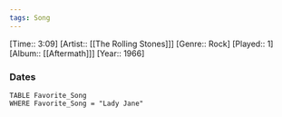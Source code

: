 ```yaml
---
tags: Song  
---
```

[Time:: 3:09]
[Artist:: [[The Rolling Stones]]]
[Genre:: Rock]
[Played:: 1]
[Album:: [[Aftermath]]]
[Year:: 1966]
### Dates
````dataview
TABLE Favorite_Song
WHERE Favorite_Song = "Lady Jane"
````